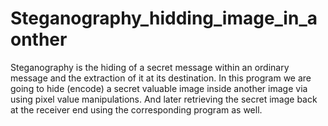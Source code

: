 # Steganography_hidding_image_in_aonther
Steganography is the hiding of a secret message within an ordinary message and the extraction of it at its destination. In this program we are going to hide (encode) a secret valuable image inside another image via using pixel value manipulations. And later retrieving the secret image back at the receiver end using the corresponding program as well.
